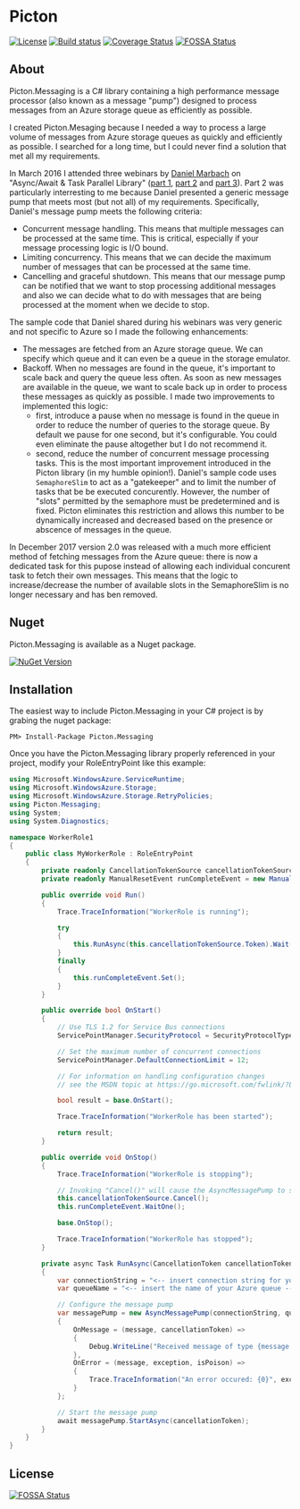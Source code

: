 # Picton

[![License](https://img.shields.io/badge/license-MIT-blue.svg)](https://jericho.mit-license.org/)
[![Build status](https://ci.appveyor.com/api/projects/status/2tl8wuancvf3awap?svg=true)](https://ci.appveyor.com/project/Jericho/picton.messaging)
[![Coverage Status](https://coveralls.io/repos/github/Jericho/Picton.Messaging/badge.svg?branch=master)](https://coveralls.io/github/Jericho/Picton.Messaging?branch=master)
[![FOSSA Status](https://app.fossa.io/api/projects/git%2Bhttps%3A%2F%2Fgithub.com%2FJericho%2FPicton.Messaging.svg?type=shield)](https://app.fossa.io/projects/git%2Bhttps%3A%2F%2Fgithub.com%2FJericho%2FPicton.Messaging?ref=badge_shield)


## About

Picton.Messaging is a C# library containing a high performance message processor (also known as a message "pump") designed to process messages from an Azure storage queue as efficiently as possible.

I created Picton.Mesaging because I needed a way to process a large volume of messages from Azure storage queues as quickly and efficiently as possible. I searched for a long time, but I could never find a solution that met all my requirements.

In March 2016 I attended three webinars by [Daniel Marbach](https://github.com/danielmarbach) on "Async/Await & Task Parallel Library" ([part 1](https://github.com/danielmarbach/02-25-2016-AsyncWebinar), [part 2](https://github.com/danielmarbach/03-03-2016-AsyncWebinar) and [part 3](https://github.com/danielmarbach/03-10-2016-AsyncWebinar)).
Part 2 was particularly interresting to me because Daniel presented a generic message pump that meets most (but not all) of my requirements. Specifically, Daniel's message pump meets the following criteria:

- Concurrent message handling. This means that multiple messages can be processed at the same time. This is critical, especially if your message processing logic is I/O bound.
- Limiting concurrency. This means that we can decide the maximum number of messages that can be processed at the same time.
- Cancelling and graceful shutdown. This means that our message pump can be notified that we want to stop processing additional messages and also we can decide what to do with messages that are being processed at the moment when we decide to stop.

The sample code that Daniel shared during his webinars was very generic and not specific to Azure so I made the following enhancements:
- The messages are fetched from an Azure storage queue. We can specify which queue and it can even be a queue in the storage emulator.
- Backoff. When no messages are found in the queue, it's important to scale back and query the queue less often. As soon as new messages are available in the queue, we want to scale back up in order to process these messages as quickly as possible. I made two improvements to implemented this logic: 
  - first, introduce a pause when no message is found in the queue in order to reduce the number of queries to the storage queue. By default we pause for one second, but it's configurable. You could even eliminate the pause altogether but I do not recommend it. 
  - second, reduce the number of concurrent message processing tasks. This is the most important improvement introduced in the Picton library (in my humble opinion!). Daniel's sample code uses ``SemaphoreSlim`` to act as a "gatekeeper" and to limit the number of tasks that be be executed concurently. However, the number of "slots" permitted by the semaphore must be predetermined and is fixed. Picton eliminates this restriction and allows this number to be dynamically increased and decreased based on the presence or abscence of messages in the queue.

In December 2017 version 2.0 was released with a much more efficient method of fetching messages from the Azure queue: there is now a dedicated task for this pupose instead of allowing each individual concurent task to fetch their own messages. This means that the logic to increase/decrease the number of available slots in the SemaphoreSlim is no longer necessary and has ben removed.


## Nuget

Picton.Messaging is available as a Nuget package.

[![NuGet Version](https://img.shields.io/nuget/v/Picton.Messaging.svg)](https://www.nuget.org/packages/Picton.Messaging/)


## Installation

The easiest way to include Picton.Messaging in your C# project is by grabing the nuget package:

```
PM> Install-Package Picton.Messaging
```

Once you have the Picton.Messaging library properly referenced in your project, modify your RoleEntryPoint like this example:

```csharp
using Microsoft.WindowsAzure.ServiceRuntime;
using Microsoft.WindowsAzure.Storage;
using Microsoft.WindowsAzure.Storage.RetryPolicies;
using Picton.Messaging;
using System;
using System.Diagnostics;

namespace WorkerRole1
{
    public class MyWorkerRole : RoleEntryPoint
    {
        private readonly CancellationTokenSource cancellationTokenSource = new CancellationTokenSource();
        private readonly ManualResetEvent runCompleteEvent = new ManualResetEvent(false);

        public override void Run()
        {
            Trace.TraceInformation("WorkerRole is running");

            try
            {
                this.RunAsync(this.cancellationTokenSource.Token).Wait();
            }
            finally
            {
                this.runCompleteEvent.Set();
            }
        }

        public override bool OnStart()
        {
            // Use TLS 1.2 for Service Bus connections
            ServicePointManager.SecurityProtocol = SecurityProtocolType.Tls12;

            // Set the maximum number of concurrent connections
            ServicePointManager.DefaultConnectionLimit = 12;

            // For information on handling configuration changes
            // see the MSDN topic at https://go.microsoft.com/fwlink/?LinkId=166357.

            bool result = base.OnStart();

            Trace.TraceInformation("WorkerRole has been started");

            return result;
        }

        public override void OnStop()
        {
            Trace.TraceInformation("WorkerRole is stopping");

            // Invoking "Cancel()" will cause the AsyncMessagePump to stop
            this.cancellationTokenSource.Cancel();
            this.runCompleteEvent.WaitOne();

            base.OnStop();

            Trace.TraceInformation("WorkerRole has stopped");
        }

        private async Task RunAsync(CancellationToken cancellationToken)
        {
            var connectionString = "<-- insert connection string for your Azure account -->";
            var queueName = "<-- insert the name of your Azure queue -->";

            // Configure the message pump
            var messagePump = new AsyncMessagePump(connectionString, queueName, 10, null, TimeSpan.FromMinutes(1), 3)
            {
                OnMessage = (message, cancellationToken) =>
                {
                    Debug.WriteLine("Received message of type {message.Content.GetType()}");
                },
                OnError = (message, exception, isPoison) =>
                {
                    Trace.TraceInformation("An error occured: {0}", exception);
                }
            };

            // Start the message pump
            await messagePump.StartAsync(cancellationToken);
        }
    }
}
```


## License
[![FOSSA Status](https://app.fossa.io/api/projects/git%2Bhttps%3A%2F%2Fgithub.com%2FJericho%2FPicton.Messaging.svg?type=large)](https://app.fossa.io/projects/git%2Bhttps%3A%2F%2Fgithub.com%2FJericho%2FPicton.Messaging?ref=badge_large)
